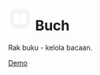 # ![Buch](./assets/icon/book-square.svg) Buch

Rak buku - kelola bacaan.

[Demo](https://buch-bookshelf.netlify.app/)
